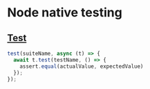 # Node native testing

## [Test](https://nodejs.org/api/test.html)
```js
test(suiteName, async (t) => {
  await t.test(testName, () => {
    assert.equal(actualValue, expectedValue)
  });
});
```